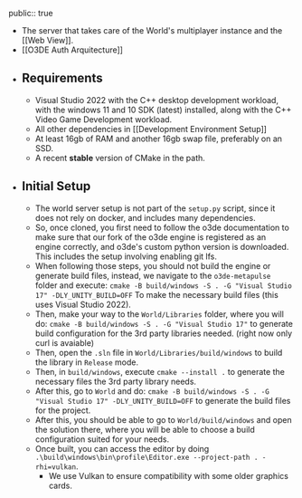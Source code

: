 public:: true

- The server that takes care of the World's multiplayer instance and the [[Web View]].
- [[O3DE Auth Arquitecture]]
- ## Requirements
	- Visual Studio 2022 with the C++ desktop development workload, with the windows 11 and 10 SDK (latest) installed, along with the C++ Video Game Development workload.
	- All other dependencies in [[Development Environment Setup]]
	- At least 16gb of RAM and another 16gb swap file, preferably on an SSD.
	- A recent **stable** version of CMake in the path.
- ## Initial Setup
	- The world server setup is not part of the `setup.py` script, since it does not rely on docker, and includes many dependencies.
	- So, once cloned, you first need to follow the o3de documentation to make sure that our fork of the o3de engine is registered as an engine correctly, and o3de's custom python version is downloaded. This includes the setup involving enabling git lfs.
	- When following those steps, you should not build the engine or generate build files, instead, we navigate to the `o3de-metapulse` folder and execute:
	  `cmake -B build/windows -S . -G "Visual Studio 17" -DLY_UNITY_BUILD=OFF`
	  To make the necessary build files (this uses Visual Studio 2022).
	- Then, make your way to the `World/Libraries` folder, where you will do: `cmake -B build/windows -S . -G "Visual Studio 17"` to generate build configuration for the 3rd party libraries needed. (right now only curl is avaiable)
	- Then, open the `.sln` file in `World/Libraries/build/windows` to build the library in `Release` mode.
	- Then, in `build/windows`, execute `cmake --install .` to generate the necessary files the 3rd party library needs.
	- After this, go to `World` and do: `cmake -B build/windows -S . -G "Visual Studio 17" -DLY_UNITY_BUILD=OFF` to generate the build files for the project.
	- After this, you should be able to go to `World/build/windows` and open the solution there, where you will be able to choose a build configuration suited for your needs.
	- Once built, you can access the editor by doing `.\build\windows\bin\profile\Editor.exe --project-path . -rhi=vulkan`.
		- We use Vulkan to ensure compatibility with some older graphics cards.